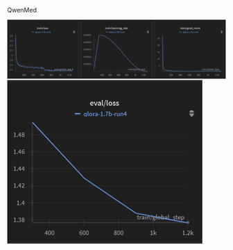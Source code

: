 QwenMed

![train](https://raw.githubusercontent.com/Thiraput01/QwenMed/main/result/train_graph.png)
![eval](https://raw.githubusercontent.com/Thiraput01/QwenMed/main/result/eval_graph.png)
